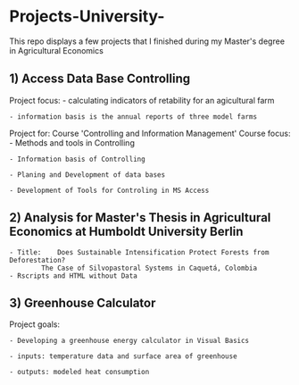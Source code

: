 # Projects-University-
This repo displays a few projects that I finished during my Master's degree in Agricultural Economics


## 1) Access Data Base Controlling
Project focus:
	- calculating indicators of retability for an agicultural farm 
	
	- information basis is the annual reports of three model farms

Project for: Course 'Controlling and Information Management'
Course focus:
	- Methods and tools in Controlling
	
	- Information basis of Controlling
	
	- Planing and Development of data bases
	
	- Development of Tools for Controling in MS Access
	

## 2) Analysis for Master's Thesis in Agricultural Economics at Humboldt University Berlin

	- Title: 	Does Sustainable Intensification Protect Forests from Deforestation?
			The Case of Silvopastoral Systems in Caquetá, Colombia
	- Rscripts and HTML without Data

## 3) Greenhouse Calculator 


Project goals:

	- Developing a greenhouse energy calculator in Visual Basics
	
	- inputs: temperature data and surface area of greenhouse
	
	- outputs: modeled heat consumption

  
